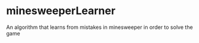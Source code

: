 # minesweeperLearner
An algorithm that learns from mistakes in minesweeper in order to solve the game
